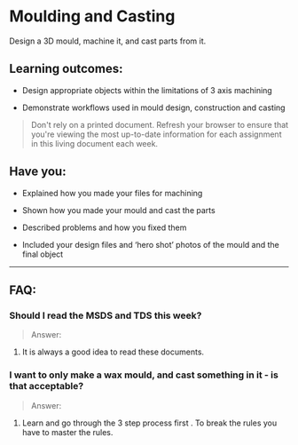 # Moulding and Casting
Design a 3D mould, machine it, and cast parts from it.

## Learning outcomes:
* Design appropriate objects within the limitations of 3 axis machining

* Demonstrate workflows used in mould design, construction and casting

> Don't rely on a printed document. Refresh your browser to ensure that you're viewing the most up-to-date information for each assignment in this living document each week.

## Have you:
* Explained how you made your files for machining

* Shown how you made your mould and cast the parts

* Described problems and how you fixed them

* Included your design files and ‘hero shot’ photos of the mould and the final object

---

## FAQ:

### Should I read the MSDS and TDS this week?
> Answer:
1. It is always a good idea to read these documents.

### I want to only make a wax mould, and cast something in it - is that acceptable?
> Answer:
1. Learn and go through the 3 step process first . To break the rules you have to master the rules.
